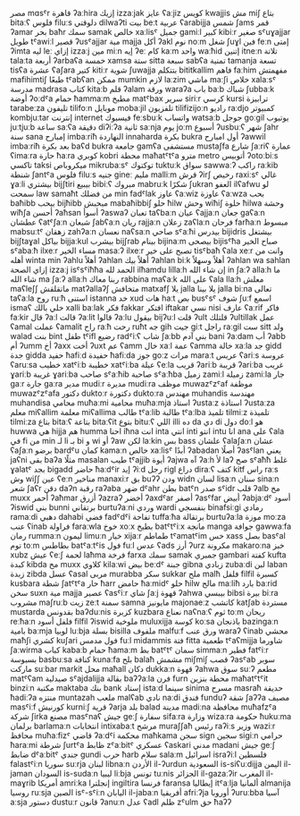 مصر	mɑsˤr
قاهرة	ʔaːhira
إزيك	izzaːjak
عايز	ʕaːjiz
كويس	kwajjis
مش	miʃ
بتاع	bitaːʕ
فلوس	filuːs
دلوقتي	dilwaʔti
بيت	beːt
عربية	ʕarabijja
شمس	ʃams
قمر	ʔamar
بحر	baħr
سمك	samak
خالص	xaːlisˤ
جميل	gamiːl
كبير	kibiːr
صغير	sˤuɣajjar
طويل	tˤawiːl
قصير	ʔusˤajjar
مية	majja
أكل	ʔakl
نوم	noːm
شغل	ʃuɣl
فين	feːn
إمتى	ʔimta
ليه	leː
إزاي	izzaːj
مين	miːn
إيه	ʔeː
كام	kaːm
واحد	waːħid
إتنين	itneːn
تلاتة	talaːta
أربعة	ʔarbaʕa
خمسة	xamsa
ستة	sitta
سبعة	sabʕa
تمنية	tamanja
تسعة	tisʕa
عشرة	ʕaʃara
كتير	kitiːr
شوية	ʃuwajja
بتتكلم	bititkallim
فاهم	faːhim
مفهمتش	mafihimtiʃ
طبعًا	tˤabʕan
ممكن	mumkin
لازم	laːzim
ماشي	maːʃi
خلاص	xalaːsˤ
مدرسة	madrasa
كتاب	kitaːb
قلم	ʔalam
ورقة	waraʔa
باب	baːb
شباك	ʃubbaːk
أوضة	ʔoːdˤa
حمام	ħammaːm
مطبخ	matˤbax
سرير	siriːr
كرسي	kursi
ترابيزة	tarabeːza
تليفون	tilifoːn
موبايل	mobaːjil
تلفزيون	tilifizijoːn
راديو	raːdjo
كمبيوتر	kombjuːtar
إنترنت	internet
فيسبوك	feːsbuːk
واتساب	watsaːb
جوجل	goːgil
يوتيوب	juːtjuːb
ساعة	saːʕa
دقيقة	diʔiːʔa
ثانية	saːnja
يوم	joːm
أسبوع	ʔusbuːʕ
شهر	ʃahr
سنة	sana
إمبارح	imbaːriħ
النهاردة	innaharda
بكرة	bukra
أول امبارح	ʔawwil imbaːriħ
بعد بكرة	baʕd bukra
جامعة	gamʕa
مستشفى	mustaʃfa
شارع	ʃaːriʕ
عمارة	ʕimaːra
حارة	ħaːra
كوبري	kobri
محطة	maħatˤtˤa
مترو	metro
أتوبيس	ʔotoːbiːs
تاكسي	taksi
ميكروباص	mikrubaːsˤ
توكتوك	tuktuːk
سواق	sawwaːʔ
راكب	raːkib
شنطة	ʃantˤa
فلوس	filuːs
جنيه	gineː
مليم	malliːm
قرش	ʔirʃ
رخيص	raxiːsˤ
غالي	ɣaːli
بيشتري	bijʃtiri
بيبيع	bibiːʕ
مبروك	mabruːk
شكرًا	ʃukran
العفو	ilʕafwu
لو سمحت	law samaħt
من فضلك	min fadˤlak
عاوز	ʕaːwiz
عاوزة	ʕaːwza
بحب	baħibb
بيحب	bijħibb
مبحبش	mabaħibbiʃ
حلو	ħilw
وحش	wiħiʃ
حلوة	ħilwa
وحشة	wiħʃa
أحسن	ʔaħsan
أسوأ	ʔaswaʔ
تعبان	taʕbaːn
عيان	ʕajjaːn
جعان	gaʕaːn
عطشان	ʕatˤʃaːn
شبعان	ʃabʕaːn
ريان	rajjaːn
زعلان	zaʕlaːn
فرحان	farħaːn
مبسوط	mabsuːtˤ
زهقان	zahʔaːn
نعسان	naʕsaːn
صاحي	sˤaːħi
بيدرس	bijidris
بيشتغل	bijʃtaɣal
بياكل	bijjaːkul
بيشرب	bijʃrab
بينام	bijinaːm
بيصحى	bijisˤħa
صباح الخير	sˤabaːħ ilxeːr
مساء الخير	masaːʔ ilxeːr
تصبح على خير	tisˤbaħ ʕala xeːr
وانت من أهله	winta min ʔahlu
أهلاً	ʔahlan
أهلاً بيك	ʔahlan biːk
أهلاً وسهلاً	ʔahlan wa sahlan
إزاي الصحة	izzaːj isˤsˤiħħa
الحمد لله	ilħamdu lillaːh
إن شاء الله	in ʃaːʔ allaːh
ما شاء الله	ma ʃaːʔ allaːh
ربنا معاك	rabbina maʕaːk
على الله	ʕala llaːh
معلش	maʕleʃʃ
ماتقلقش	matʔallaʔʃ
متخافش	matxafʃ
يلا	jalla
يلا بينا	jalla biːna
تعالى	taʕaːla
روح	ruːħ
استنى	istanna
خد	xud
هات	haːt
بص	busˤsˤ
شوف	ʃuːf
اسمع	ismaʕ
خلي بالك	xalli baːlak
فكر	fakkar
افتكر	iftakar
نسي	nisi
عارف	ʕaːrif
فاكر	faːkir
قال	ʔaːl
قالت	ʔaːlit
قالوا	ʔaːlu
بيقول	bijʔuːl
قلت	ʔult
قلتلك	ʔultillak
عمل	ʕamal
عملت	ʕamalit
راح	raːħ
رحت	ruħt
جه	gih
جيت	giːt
راجل	raːgil
ست	sitt
ولد	walad
بنت	bint
طفل	tˤifl
رضيع	radˤiːʕ
شاب	ʃaːbb
بني آدم	bani ʔaːdam
أب	ʔabb
أم	ʔumm
أخ	ʔaxx
أخت	ʔuxt
عم	ʕamm
خال	xaːl
عمة	ʕamma
خالة	xaːla
جد	gidd
جدة	gidda
حفيد	ħafiːd
حفيدة	ħafiːda
جوز	goːz
مرات	maraːt
عريس	ʕariːs
عروسة	ʕaruːsa
خطيب	xatˤiːb
خطيبة	xatˤiːba
عيلة	ʕeːla
قريب	ʔariːb
قريبة	ʔariːba
غريب	ɣariːb
غريبة	ɣariːba
صاحب	sˤaːħib
صاحبة	sˤaːħba
زميل	zamiːl
زميلة	zamiːla
جار	gaːr
جارة	gaːra
مدير	mudiːr
مديرة	mudiːra
موظف	muwazˤzˤaf
موظفة	muwazˤzˤafa
دكتور	duktoːr
دكتورة	duktoːra
مهندس	muhandis
مهندسة	muhandisa
محامي	muħaːmi
محامية	muħaːmja
استاذ	ʔustaːz
استاذة	ʔustaːza
معلم	miʕallim
معلمة	miʕallima
طالب	tˤaːlib
طالبة	tˤaːlba
تلميذ	tilmiːz
تلميذة	tilmiːza
بتاع	bitaːʕ
بتاعة	bitaːʕit
بتوع	bituːʕ
اللي	illi
ده	da
دي	di
دول	doːl
هو	huwwa
هي	hijja
هم	humma
احنا	iħna
انت	inta
انتي	inti
انتو	intu
انا	ana
على	ʕala
في	fi
من	min
لـ	li
بـ	bi
و	wi
أو	ʔaw
لكن	laːkin
بس	bass
علشان	ʕalaʃaːn
عشان	ʕaʃaːn
برضو	bardˤu
كمان	kamaːn
خالص	xaːlisˤ
أبدًا	ʔabadan
أصلًا	ʔasˤlan
يعني	jaʕni
بقى	baʔa
مثلًا	masalan
طيب	tˤajjib
أيوة	ʔajwa
آه	ʔaːh
لأ	laʔ
صح	sˤaħħ
غلط	ɣalatˤ
بجد	bigadd
حاضر	ħaːdˤir
إيد	ʔiːd
رجل	rigl
دراع	diraːʕ
كتف	kitf
راس	raːs
وش	wiʃʃ
عين	ʕeːn
مناخير	manaxiːr
بق	buʔʔ
ودن	widn
لسان	lisaːn
سنان	sinaːn
شعر	ʃaʕr
دقن	daʔn
رقبة	raʔaba
ضهر	dˤahr
بطن	batˤn
صدر	sˤidr
قلب	ʔalb
مخ	muxx
أحمر	ʔaħmar
أزرق	ʔazraʔ
أخضر	ʔaxdˤar
أصفر	ʔasˤfar
أبيض	ʔabjaːdˤ
أسود	ʔiswid
بني	bunni
برتقاني	burtuʔaːni
وردي	wardi
بنفسجي	binafsiːgi
رمادي	ramaːdi
دهبي	dahabi
فضي	fadˤdˤi
تفاحة	tuffaːħa
برتقالة	burtuʔaːla
موزة	moːza
عنب	ʕinab
فراولة	faraːwla
خوخ	xoːx
بطيخ	batˤtˤiːx
مانجة	manga
جوافة	gawwaːfa
رمان	rummaːn
ليمون	limuːn
خيار	xijaːr
طماطم	tˤamatˤim
خس	xass
بصل	basˤal
توم	toːm
بطاطس	batˤaːtˤis
فول	fuːl
عدس	ʕads
أرز	ʔurz
مكرونة	makaroːna
خبز	xubz
عيش	ʕeːʃ
لحمة	laħma
فرخة	farxa
سمك	samak
جمبري	gambari
كفتة	kufta
كبدة	kibda
مخ	muxx
كلاوي	kilaːwi
بيض	beːdˤ
جبنة	gibna
زبادي	zubaːdi
لبن	laban
زبدة	zibda
عسل	ʕasal
مربى	murabba
سكر	sukkar
ملح	malħ
فلفل	filfil
كسبرة	kusbara
شطة	ʃatˤtˤa
حار	ħarr
حامض	ħaːmidˤ
حلو	ħilw
مالح	maːliħ
بارد	baːrid
سخن	suxn
مية	majja
عصير	ʕasˤiːr
شاي	ʃaːj
قهوة	ʔahwa
بيبسي	bibsi
بيرة	biːra
مشروب	maʃruːb
زيت	zeːt
سمنة	samna
مايونيز	majonaeːz
كاتشب	katʃab
مستردة	mustarda
بقدونس	baʔduːnis
كزبرة	kuzbara
نعناع	naʕnaːʕ
ثوم	toːm
ريحان	reːħaːn
فلفل أسود	filfil ʔiswid
ملوخية	muluxijja
كوسة	koːsa
باذنجان	bazingaːn
بامية	baːmja
لوبيا	luːbja
بسلة	bisilla
ملفوف	malfuːf
ورق عنب	waraʔ ʕinab
محشي	maħʃi
كشري	kuʃari
فول مدمس	fuːl midammis
فتة	fitta
طعمية	tˤaʕmijja
شاورما	ʃaːwirma
كباب	kabaːb
حمام	ħamaːm
بط	batˤtˤ
سمان	simmaːn
فطير	fatˤiːr
بسبوسة	basbuːsa
كنافة	kunaːfa
بلح	balaħ
مشمش	miʃmiʃ
قصب	ʔasˤab
سوبر ماركت	suːbar markit
محل	maħall
دكان	dukkaːn
قهوة	ʔahwa
سوق	suːʔ
مطعم	matˤʕam
صيدلية	sˤajdalijja
بقالة	baʔʔaːla
فرن	furn
محطة بنزين	maħatˤtˤit binziːn
مكتبة	maktaba
بنك	bank
إستاد	istaːd
سينما	sinima
مسرح	masraħ
حديقة	ħadiːʔa
منتزه	muntazah
ملعب	malʕab
نادي	naːdi
فندق	funduʔ
شقة	ʃaʔʔa
مصيف	masˤiːf
كورنيش	kurniːʃ
قرية	ʔarja
بلد	balad
مدينة	madiːna
محافظة	muħafzˤa
شركة	ʃirka
مصنع	masˤnaʕ
جيش	geːʃ
سفارة	sifaːra
وزارة	wizaːra
حكومة	ħukuːma
برلمان	barlamaːn
انتخابات	intixabaːt
مرشح	muraʃʃaħ
رئيس	raʔiːs
وزير	waziːr
محافظ	muħaːfizˤ
قاضي	ʔaːdˤi
محكمة	maħkama
سجن	sign
سجين	sigiːn
حرامي	ħaraːmi
شرطة	ʃurtˤa
ظابط	zˤaːbitˤ
عسكري	ʕaskari
مدني	madani
جيش	geːʃ
ضابط	dˤaːbitˤ
جندي	gundi
حرب	ħarb
سلام	salaːm
اسرائيل	israʔiːl
فلسطين	falastˤiːn
سوريا	suːrja
لبنان	libnaːn
الأردن	il-ʔurdun
السعودية	is-siʕuːdijja
اليمن	il-jaman
السودان	is-sudaːn
ليبيا	liːbja
تونس	tuːnis
الجزائر	il-gazaːʔir
المغرب	il-maɣrib
أمريكا	amriːka
إنجلترا	ingiltira
فرنسا	faransa
إيطاليا	itˤaːlja
ألمانيا	almanija
روسيا	ruːsja
الصين	isˤ-sˤiːn
اليابان	il-jabaːn
أفريقيا	afriːʔja
أوروبا	ʔuruːbba
آسيا	aːsja
دستور	dustuːr
قانون	ʔanuːn
عدل	ʕadl
ظلم	zˤulm
حق	ħaʔʔ